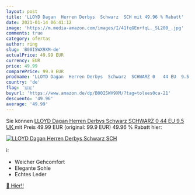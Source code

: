 ```yaml
---
layout: post
title: 'LLOYD Dagan  Herren Derbys  Schwarz  SCH mit 49.96 % Rabatt'
date: 2021-01-14 06:41:12
image: 'https://m.media-amazon.com/images/I/41fqGEn+fqL._SL200_.jpg'
comments: true
category: ofertas
author: ring
slug: 'B00ISWX9XM-de'
actualPrice: 49.99 EUR
currency: EUR
price: 49.99
comparePrice: 99.9 EUR
prodname: 'LLOYD Dagan  Herren Derbys  Schwarz  SCHWARZ 0   44 EU  9.5 UK '
country: 'de'
flag: '🇩🇪'
buyurl: 'https://www.amazon.de/dp/B00ISWX9XM/?tag=tolees0ca-21'
descuento: '49.96'
average: '49.99'
---
```


Sie können [LLOYD Dagan  Herren Derbys  Schwarz  SCHWARZ 0   44 EU  9.5 UK ](https://www.amazon.de/dp/B00ISWX9XM/?tag=tolees0ca-21) mit Preis 49.99 EUR (original: 99.9 EUR) 49.96 % Rabatt hier:

[![LLOYD Dagan  Herren Derbys  Schwarz  SCH](https://m.media-amazon.com/images/I/41fqGEn+fqL._SL200_.jpg)](https://www.amazon.de/dp/B00ISWX9XM/?tag=tolees0ca-21)

ℹ️:

- Weicher Gehcomfort
- Elegante Sohle
- Echtes Leder

[🛒 Hier!!](https://www.amazon.de/dp/B00ISWX9XM/?tag=tolees0ca-21)
